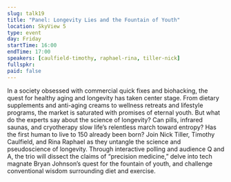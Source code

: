```yaml
---
slug: talk19
title: "Panel: Longevity Lies and the Fountain of Youth"
location: SkyView 5
type: event
day: Friday
startTime: 16:00
endTime: 17:00
speakers: [caulfield-timothy, raphael-rina, tiller-nick]
fullspkr:
paid: false
---
```


In a society obsessed with commercial quick fixes and biohacking, the quest for healthy
aging and longevity has taken center stage. From dietary supplements and anti-aging
creams to wellness retreats and lifestyle programs, the market is saturated with
promises of eternal youth. But what do the experts say about the science of longevity?
Can pills, infrared saunas, and cryotherapy slow life’s relentless march toward entropy?
Has the first human to live to 150 already been born? Join Nick Tiller, Timothy Caulfield,
and Rina Raphael as they untangle the science and pseudoscience of longevity.
Through interactive polling and audience Q and A, the trio will dissect the claims of
“precision medicine,” delve into tech magnate Bryan Johnson’s quest for the fountain of
youth, and challenge conventional wisdom surrounding diet and exercise.
